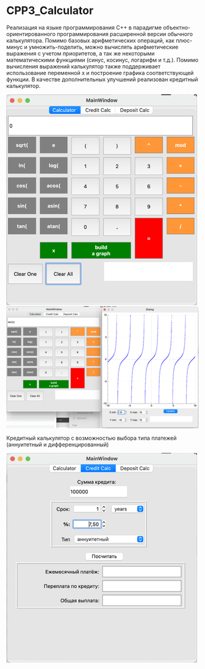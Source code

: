 # CPP3_Calculator
Реализация на языке программирования С++ в парадигме объектно-ориентированного программирования расширенной версии обычного калькулятора. Помимо базовых арифметических операций, как плюс-минус и умножить-поделить, можно вычислять арифметические выражения с учетом приоритетов, а так же некоторыми математическими функциями (синус, косинус, логарифм и т.д.). Помимо вычисления выражений калькулятор также поддерживает использование переменной x и построение графика соответствующей функции. В качестве дополнительных улучшений реализован кредитный калькулятор.

<img src="images/calc1.png" alt="network_route" width="500"/>

<img src="images/calc3.png" alt="network_route" width="1000"/>

Кредитный калькулятор с возможностью выбора типа платежей (аннуитетный и дифференцированный)

<img src="images/calc2.png" alt="network_route" width="500"/>
